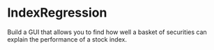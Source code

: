 # IndexRegression
Build a GUI that allows you to find how well a basket of securities can explain the performance of a stock index.
